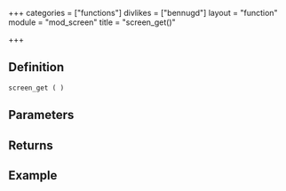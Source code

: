 +++
categories = ["functions"]
divlikes = ["bennugd"]
layout = "function"
module = "mod_screen"
title = "screen_get()"

+++

## Definition

    screen_get ( )

## Parameters

## Returns

## Example

